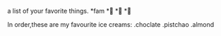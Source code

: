a list of your favorite things.
*fam
*🥇
*🥈
*🥉

In order,these are my favourite ice creams:
.choclate
.pistchao
.almond
